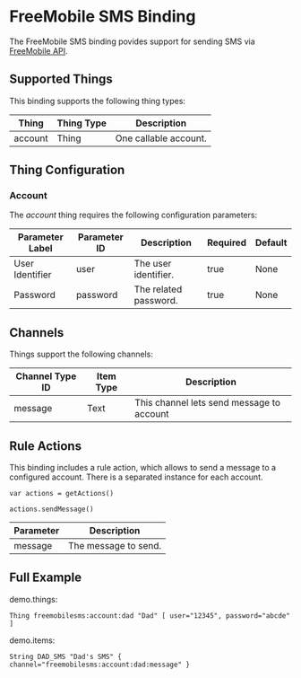 # FreeMobile SMS Binding

The FreeMobile SMS binding povides support for sending SMS via [FreeMobile API](https://www.freenews.fr/freenews-edition-nationale-299/free-mobile-170/nouvelle-option-notifications-par-sms-chez-free-mobile-14817).

## Supported Things

This binding supports the following thing types:

| Thing         | Thing Type | Description                                             |
|---------------|------------|---------------------------------------------------------|
| account       | Thing      | One callable account.                                   |

## Thing Configuration

### Account

The *account* thing requires the following configuration parameters:

| Parameter Label | Parameter ID | Description           | Required | Default |
|-----------------|--------------|-----------------------|----------|---------|
| User Identifier | user         | The user identifier.  | true     | None    |
| Password        | password     | The related password. | true     | None    |

## Channels

Things support the following channels:

| Channel Type ID | Item Type | Description                               |
|-----------------|-----------|-------------------------------------------|
| message         | Text      | This channel lets send message to account |

## Rule Actions

This binding includes a rule action, which allows to send a message to a configured account.
There is a separated instance for each account.

```
var actions = getActions()
```

```
actions.sendMessage()
```

| Parameter | Description          |
|-----------|----------------------|
| message   | The message to send. |

## Full Example

demo.things:

```xtend
Thing freemobilesms:account:dad "Dad" [ user="12345", password="abcde" ]
```

demo.items:

```xtend
String DAD_SMS "Dad's SMS" { channel="freemobilesms:account:dad:message" }
```
